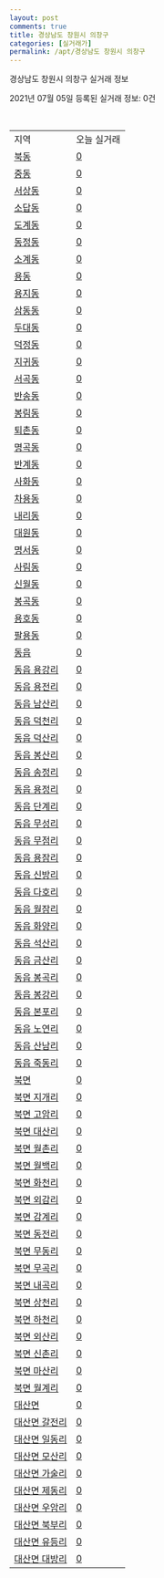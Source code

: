 ```yaml
---
layout: post
comments: true
title: 경상남도 창원시 의창구
categories: [실거래가]
permalink: /apt/경상남도 창원시 의창구
---
```


경상남도 창원시 의창구 실거래 정보

2021년 07월 05일 등록된 실거래 정보: 0건

<script type="text/javascript">
  google.charts.load('current', {'packages':['corechart']});
  google.charts.setOnLoadCallback(drawChart);

  function drawChart() {
    var data = google.visualization.arrayToDataTable([['거래일', '매매', '전월세', '전매'], ['20-07', 314, 299, 16], ['20-08', 215, 294, 8], ['20-09', 310, 246, 1], ['20-10', 433, 318, 0], ['20-11', 641, 289, 1], ['20-12', 314, 274, 7], ['21-01', 121, 294, 1], ['21-02', 104, 270, 1], ['21-03', 158, 296, 1], ['21-04', 140, 211, 0], ['21-05', 149, 198, 0], ['21-06', 78, 130, 0], ['21-07', 0, 5, 0]]);

    var options = {
      title: '최근 유형별 거래량 추이',
      legend: { position: 'bottom' }
    };

    var chart = new google.visualization.LineChart(document.getElementById('columnchart_material'));
    chart.draw(data, (options));
  }
</script>

<div id="columnchart_material" style="width: 95%; margin-left: -35px"></div>
<br>
<table class="sortable">
  <tr>
    <td>지역</td>
    <td>오늘 실거래</td>
  </tr>

  
  <tr class="item">
    <td><a href="경상남도 창원시 의창구 북동">북동</a></td>
    <td><a href="경상남도 창원시 의창구 북동">0</a></td>
  </tr>
    

  <tr class="item">
    <td><a href="경상남도 창원시 의창구 중동">중동</a></td>
    <td><a href="경상남도 창원시 의창구 중동">0</a></td>
  </tr>
    

  <tr class="item">
    <td><a href="경상남도 창원시 의창구 서상동">서상동</a></td>
    <td><a href="경상남도 창원시 의창구 서상동">0</a></td>
  </tr>
    

  <tr class="item">
    <td><a href="경상남도 창원시 의창구 소답동">소답동</a></td>
    <td><a href="경상남도 창원시 의창구 소답동">0</a></td>
  </tr>
    

  <tr class="item">
    <td><a href="경상남도 창원시 의창구 도계동">도계동</a></td>
    <td><a href="경상남도 창원시 의창구 도계동">0</a></td>
  </tr>
    

  <tr class="item">
    <td><a href="경상남도 창원시 의창구 동정동">동정동</a></td>
    <td><a href="경상남도 창원시 의창구 동정동">0</a></td>
  </tr>
    

  <tr class="item">
    <td><a href="경상남도 창원시 의창구 소계동">소계동</a></td>
    <td><a href="경상남도 창원시 의창구 소계동">0</a></td>
  </tr>
    

  <tr class="item">
    <td><a href="경상남도 창원시 의창구 용동">용동</a></td>
    <td><a href="경상남도 창원시 의창구 용동">0</a></td>
  </tr>
    

  <tr class="item">
    <td><a href="경상남도 창원시 의창구 용지동">용지동</a></td>
    <td><a href="경상남도 창원시 의창구 용지동">0</a></td>
  </tr>
    

  <tr class="item">
    <td><a href="경상남도 창원시 의창구 삼동동">삼동동</a></td>
    <td><a href="경상남도 창원시 의창구 삼동동">0</a></td>
  </tr>
    

  <tr class="item">
    <td><a href="경상남도 창원시 의창구 두대동">두대동</a></td>
    <td><a href="경상남도 창원시 의창구 두대동">0</a></td>
  </tr>
    

  <tr class="item">
    <td><a href="경상남도 창원시 의창구 덕정동">덕정동</a></td>
    <td><a href="경상남도 창원시 의창구 덕정동">0</a></td>
  </tr>
    

  <tr class="item">
    <td><a href="경상남도 창원시 의창구 지귀동">지귀동</a></td>
    <td><a href="경상남도 창원시 의창구 지귀동">0</a></td>
  </tr>
    

  <tr class="item">
    <td><a href="경상남도 창원시 의창구 서곡동">서곡동</a></td>
    <td><a href="경상남도 창원시 의창구 서곡동">0</a></td>
  </tr>
    

  <tr class="item">
    <td><a href="경상남도 창원시 의창구 반송동">반송동</a></td>
    <td><a href="경상남도 창원시 의창구 반송동">0</a></td>
  </tr>
    

  <tr class="item">
    <td><a href="경상남도 창원시 의창구 봉림동">봉림동</a></td>
    <td><a href="경상남도 창원시 의창구 봉림동">0</a></td>
  </tr>
    

  <tr class="item">
    <td><a href="경상남도 창원시 의창구 퇴촌동">퇴촌동</a></td>
    <td><a href="경상남도 창원시 의창구 퇴촌동">0</a></td>
  </tr>
    

  <tr class="item">
    <td><a href="경상남도 창원시 의창구 명곡동">명곡동</a></td>
    <td><a href="경상남도 창원시 의창구 명곡동">0</a></td>
  </tr>
    

  <tr class="item">
    <td><a href="경상남도 창원시 의창구 반계동">반계동</a></td>
    <td><a href="경상남도 창원시 의창구 반계동">0</a></td>
  </tr>
    

  <tr class="item">
    <td><a href="경상남도 창원시 의창구 사화동">사화동</a></td>
    <td><a href="경상남도 창원시 의창구 사화동">0</a></td>
  </tr>
    

  <tr class="item">
    <td><a href="경상남도 창원시 의창구 차용동">차용동</a></td>
    <td><a href="경상남도 창원시 의창구 차용동">0</a></td>
  </tr>
    

  <tr class="item">
    <td><a href="경상남도 창원시 의창구 내리동">내리동</a></td>
    <td><a href="경상남도 창원시 의창구 내리동">0</a></td>
  </tr>
    

  <tr class="item">
    <td><a href="경상남도 창원시 의창구 대원동">대원동</a></td>
    <td><a href="경상남도 창원시 의창구 대원동">0</a></td>
  </tr>
    

  <tr class="item">
    <td><a href="경상남도 창원시 의창구 명서동">명서동</a></td>
    <td><a href="경상남도 창원시 의창구 명서동">0</a></td>
  </tr>
    

  <tr class="item">
    <td><a href="경상남도 창원시 의창구 사림동">사림동</a></td>
    <td><a href="경상남도 창원시 의창구 사림동">0</a></td>
  </tr>
    

  <tr class="item">
    <td><a href="경상남도 창원시 의창구 신월동">신월동</a></td>
    <td><a href="경상남도 창원시 의창구 신월동">0</a></td>
  </tr>
    

  <tr class="item">
    <td><a href="경상남도 창원시 의창구 봉곡동">봉곡동</a></td>
    <td><a href="경상남도 창원시 의창구 봉곡동">0</a></td>
  </tr>
    

  <tr class="item">
    <td><a href="경상남도 창원시 의창구 용호동">용호동</a></td>
    <td><a href="경상남도 창원시 의창구 용호동">0</a></td>
  </tr>
    

  <tr class="item">
    <td><a href="경상남도 창원시 의창구 팔용동">팔용동</a></td>
    <td><a href="경상남도 창원시 의창구 팔용동">0</a></td>
  </tr>
    

  <tr class="item">
    <td><a href="경상남도 창원시 의창구 동읍">동읍</a></td>
    <td><a href="경상남도 창원시 의창구 동읍">0</a></td>
  </tr>
    

  <tr class="item">
    <td><a href="경상남도 창원시 의창구 동읍 용강리">동읍 용강리</a></td>
    <td><a href="경상남도 창원시 의창구 동읍 용강리">0</a></td>
  </tr>
    

  <tr class="item">
    <td><a href="경상남도 창원시 의창구 동읍 용전리">동읍 용전리</a></td>
    <td><a href="경상남도 창원시 의창구 동읍 용전리">0</a></td>
  </tr>
    

  <tr class="item">
    <td><a href="경상남도 창원시 의창구 동읍 남산리">동읍 남산리</a></td>
    <td><a href="경상남도 창원시 의창구 동읍 남산리">0</a></td>
  </tr>
    

  <tr class="item">
    <td><a href="경상남도 창원시 의창구 동읍 덕천리">동읍 덕천리</a></td>
    <td><a href="경상남도 창원시 의창구 동읍 덕천리">0</a></td>
  </tr>
    

  <tr class="item">
    <td><a href="경상남도 창원시 의창구 동읍 덕산리">동읍 덕산리</a></td>
    <td><a href="경상남도 창원시 의창구 동읍 덕산리">0</a></td>
  </tr>
    

  <tr class="item">
    <td><a href="경상남도 창원시 의창구 동읍 봉산리">동읍 봉산리</a></td>
    <td><a href="경상남도 창원시 의창구 동읍 봉산리">0</a></td>
  </tr>
    

  <tr class="item">
    <td><a href="경상남도 창원시 의창구 동읍 송정리">동읍 송정리</a></td>
    <td><a href="경상남도 창원시 의창구 동읍 송정리">0</a></td>
  </tr>
    

  <tr class="item">
    <td><a href="경상남도 창원시 의창구 동읍 용정리">동읍 용정리</a></td>
    <td><a href="경상남도 창원시 의창구 동읍 용정리">0</a></td>
  </tr>
    

  <tr class="item">
    <td><a href="경상남도 창원시 의창구 동읍 단계리">동읍 단계리</a></td>
    <td><a href="경상남도 창원시 의창구 동읍 단계리">0</a></td>
  </tr>
    

  <tr class="item">
    <td><a href="경상남도 창원시 의창구 동읍 무성리">동읍 무성리</a></td>
    <td><a href="경상남도 창원시 의창구 동읍 무성리">0</a></td>
  </tr>
    

  <tr class="item">
    <td><a href="경상남도 창원시 의창구 동읍 무점리">동읍 무점리</a></td>
    <td><a href="경상남도 창원시 의창구 동읍 무점리">0</a></td>
  </tr>
    

  <tr class="item">
    <td><a href="경상남도 창원시 의창구 동읍 용잠리">동읍 용잠리</a></td>
    <td><a href="경상남도 창원시 의창구 동읍 용잠리">0</a></td>
  </tr>
    

  <tr class="item">
    <td><a href="경상남도 창원시 의창구 동읍 신방리">동읍 신방리</a></td>
    <td><a href="경상남도 창원시 의창구 동읍 신방리">0</a></td>
  </tr>
    

  <tr class="item">
    <td><a href="경상남도 창원시 의창구 동읍 다호리">동읍 다호리</a></td>
    <td><a href="경상남도 창원시 의창구 동읍 다호리">0</a></td>
  </tr>
    

  <tr class="item">
    <td><a href="경상남도 창원시 의창구 동읍 월잠리">동읍 월잠리</a></td>
    <td><a href="경상남도 창원시 의창구 동읍 월잠리">0</a></td>
  </tr>
    

  <tr class="item">
    <td><a href="경상남도 창원시 의창구 동읍 화양리">동읍 화양리</a></td>
    <td><a href="경상남도 창원시 의창구 동읍 화양리">0</a></td>
  </tr>
    

  <tr class="item">
    <td><a href="경상남도 창원시 의창구 동읍 석산리">동읍 석산리</a></td>
    <td><a href="경상남도 창원시 의창구 동읍 석산리">0</a></td>
  </tr>
    

  <tr class="item">
    <td><a href="경상남도 창원시 의창구 동읍 금산리">동읍 금산리</a></td>
    <td><a href="경상남도 창원시 의창구 동읍 금산리">0</a></td>
  </tr>
    

  <tr class="item">
    <td><a href="경상남도 창원시 의창구 동읍 봉곡리">동읍 봉곡리</a></td>
    <td><a href="경상남도 창원시 의창구 동읍 봉곡리">0</a></td>
  </tr>
    

  <tr class="item">
    <td><a href="경상남도 창원시 의창구 동읍 봉강리">동읍 봉강리</a></td>
    <td><a href="경상남도 창원시 의창구 동읍 봉강리">0</a></td>
  </tr>
    

  <tr class="item">
    <td><a href="경상남도 창원시 의창구 동읍 본포리">동읍 본포리</a></td>
    <td><a href="경상남도 창원시 의창구 동읍 본포리">0</a></td>
  </tr>
    

  <tr class="item">
    <td><a href="경상남도 창원시 의창구 동읍 노연리">동읍 노연리</a></td>
    <td><a href="경상남도 창원시 의창구 동읍 노연리">0</a></td>
  </tr>
    

  <tr class="item">
    <td><a href="경상남도 창원시 의창구 동읍 산남리">동읍 산남리</a></td>
    <td><a href="경상남도 창원시 의창구 동읍 산남리">0</a></td>
  </tr>
    

  <tr class="item">
    <td><a href="경상남도 창원시 의창구 동읍 죽동리">동읍 죽동리</a></td>
    <td><a href="경상남도 창원시 의창구 동읍 죽동리">0</a></td>
  </tr>
    

  <tr class="item">
    <td><a href="경상남도 창원시 의창구 북면">북면</a></td>
    <td><a href="경상남도 창원시 의창구 북면">0</a></td>
  </tr>
    

  <tr class="item">
    <td><a href="경상남도 창원시 의창구 북면 지개리">북면 지개리</a></td>
    <td><a href="경상남도 창원시 의창구 북면 지개리">0</a></td>
  </tr>
    

  <tr class="item">
    <td><a href="경상남도 창원시 의창구 북면 고암리">북면 고암리</a></td>
    <td><a href="경상남도 창원시 의창구 북면 고암리">0</a></td>
  </tr>
    

  <tr class="item">
    <td><a href="경상남도 창원시 의창구 북면 대산리">북면 대산리</a></td>
    <td><a href="경상남도 창원시 의창구 북면 대산리">0</a></td>
  </tr>
    

  <tr class="item">
    <td><a href="경상남도 창원시 의창구 북면 월촌리">북면 월촌리</a></td>
    <td><a href="경상남도 창원시 의창구 북면 월촌리">0</a></td>
  </tr>
    

  <tr class="item">
    <td><a href="경상남도 창원시 의창구 북면 월백리">북면 월백리</a></td>
    <td><a href="경상남도 창원시 의창구 북면 월백리">0</a></td>
  </tr>
    

  <tr class="item">
    <td><a href="경상남도 창원시 의창구 북면 화천리">북면 화천리</a></td>
    <td><a href="경상남도 창원시 의창구 북면 화천리">0</a></td>
  </tr>
    

  <tr class="item">
    <td><a href="경상남도 창원시 의창구 북면 외감리">북면 외감리</a></td>
    <td><a href="경상남도 창원시 의창구 북면 외감리">0</a></td>
  </tr>
    

  <tr class="item">
    <td><a href="경상남도 창원시 의창구 북면 감계리">북면 감계리</a></td>
    <td><a href="경상남도 창원시 의창구 북면 감계리">0</a></td>
  </tr>
    

  <tr class="item">
    <td><a href="경상남도 창원시 의창구 북면 동전리">북면 동전리</a></td>
    <td><a href="경상남도 창원시 의창구 북면 동전리">0</a></td>
  </tr>
    

  <tr class="item">
    <td><a href="경상남도 창원시 의창구 북면 무동리">북면 무동리</a></td>
    <td><a href="경상남도 창원시 의창구 북면 무동리">0</a></td>
  </tr>
    

  <tr class="item">
    <td><a href="경상남도 창원시 의창구 북면 무곡리">북면 무곡리</a></td>
    <td><a href="경상남도 창원시 의창구 북면 무곡리">0</a></td>
  </tr>
    

  <tr class="item">
    <td><a href="경상남도 창원시 의창구 북면 내곡리">북면 내곡리</a></td>
    <td><a href="경상남도 창원시 의창구 북면 내곡리">0</a></td>
  </tr>
    

  <tr class="item">
    <td><a href="경상남도 창원시 의창구 북면 상천리">북면 상천리</a></td>
    <td><a href="경상남도 창원시 의창구 북면 상천리">0</a></td>
  </tr>
    

  <tr class="item">
    <td><a href="경상남도 창원시 의창구 북면 하천리">북면 하천리</a></td>
    <td><a href="경상남도 창원시 의창구 북면 하천리">0</a></td>
  </tr>
    

  <tr class="item">
    <td><a href="경상남도 창원시 의창구 북면 외산리">북면 외산리</a></td>
    <td><a href="경상남도 창원시 의창구 북면 외산리">0</a></td>
  </tr>
    

  <tr class="item">
    <td><a href="경상남도 창원시 의창구 북면 신촌리">북면 신촌리</a></td>
    <td><a href="경상남도 창원시 의창구 북면 신촌리">0</a></td>
  </tr>
    

  <tr class="item">
    <td><a href="경상남도 창원시 의창구 북면 마산리">북면 마산리</a></td>
    <td><a href="경상남도 창원시 의창구 북면 마산리">0</a></td>
  </tr>
    

  <tr class="item">
    <td><a href="경상남도 창원시 의창구 북면 월계리">북면 월계리</a></td>
    <td><a href="경상남도 창원시 의창구 북면 월계리">0</a></td>
  </tr>
    

  <tr class="item">
    <td><a href="경상남도 창원시 의창구 대산면">대산면</a></td>
    <td><a href="경상남도 창원시 의창구 대산면">0</a></td>
  </tr>
    

  <tr class="item">
    <td><a href="경상남도 창원시 의창구 대산면 갈전리">대산면 갈전리</a></td>
    <td><a href="경상남도 창원시 의창구 대산면 갈전리">0</a></td>
  </tr>
    

  <tr class="item">
    <td><a href="경상남도 창원시 의창구 대산면 일동리">대산면 일동리</a></td>
    <td><a href="경상남도 창원시 의창구 대산면 일동리">0</a></td>
  </tr>
    

  <tr class="item">
    <td><a href="경상남도 창원시 의창구 대산면 모산리">대산면 모산리</a></td>
    <td><a href="경상남도 창원시 의창구 대산면 모산리">0</a></td>
  </tr>
    

  <tr class="item">
    <td><a href="경상남도 창원시 의창구 대산면 가술리">대산면 가술리</a></td>
    <td><a href="경상남도 창원시 의창구 대산면 가술리">0</a></td>
  </tr>
    

  <tr class="item">
    <td><a href="경상남도 창원시 의창구 대산면 제동리">대산면 제동리</a></td>
    <td><a href="경상남도 창원시 의창구 대산면 제동리">0</a></td>
  </tr>
    

  <tr class="item">
    <td><a href="경상남도 창원시 의창구 대산면 우암리">대산면 우암리</a></td>
    <td><a href="경상남도 창원시 의창구 대산면 우암리">0</a></td>
  </tr>
    

  <tr class="item">
    <td><a href="경상남도 창원시 의창구 대산면 북부리">대산면 북부리</a></td>
    <td><a href="경상남도 창원시 의창구 대산면 북부리">0</a></td>
  </tr>
    

  <tr class="item">
    <td><a href="경상남도 창원시 의창구 대산면 유등리">대산면 유등리</a></td>
    <td><a href="경상남도 창원시 의창구 대산면 유등리">0</a></td>
  </tr>
    

  <tr class="item">
    <td><a href="경상남도 창원시 의창구 대산면 대방리">대산면 대방리</a></td>
    <td><a href="경상남도 창원시 의창구 대산면 대방리">0</a></td>
  </tr>
    


</table>


    